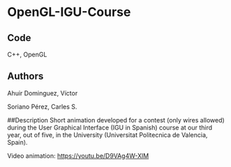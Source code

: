 # OpenGL-IGU-Course
## Code
C++, OpenGL

## Authors
Ahuir Dominguez, Víctor

Soriano Pérez, Carles S.

##Description
Short animation developed for a contest (only wires allowed) during the User Graphical Interface (IGU in Spanish) course at our third year, out of five, in the University (Universitat Politecnica de Valencia, Spain).

Video animation:
https://youtu.be/D9VAg4W-XlM
